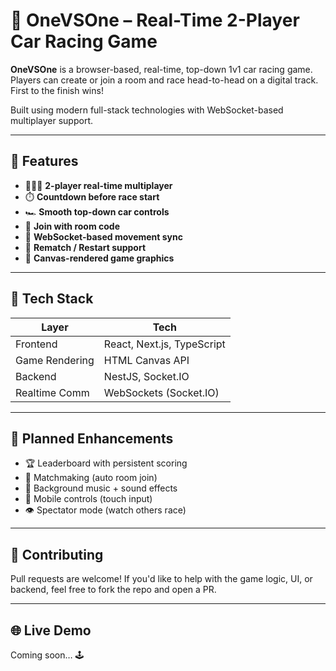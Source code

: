 # 🏁 OneVSOne – Real-Time 2-Player Car Racing Game

**OneVSOne** is a browser-based, real-time, top-down 1v1 car racing game. Players can create or join a room and race head-to-head on a digital track. First to the finish wins!

Built using modern full-stack technologies with WebSocket-based multiplayer support.

---

## 🚀 Features

- 🧑‍🤝‍🧑 **2-player real-time multiplayer**
- ⏱️ **Countdown before race start**
- 🏎️ **Smooth top-down car controls**
- 💬 **Join with room code**
- 📡 **WebSocket-based movement sync**
- 🔁 **Rematch / Restart support**
- 🎨 **Canvas-rendered game graphics**

---

## 🧱 Tech Stack

| Layer         | Tech                        |
|---------------|-----------------------------|
| Frontend      | React, Next.js, TypeScript  |
| Game Rendering| HTML Canvas API             |
| Backend       | NestJS, Socket.IO           |
| Realtime Comm | WebSockets (Socket.IO)      |

---

## 🧪 Planned Enhancements

* 🏆 Leaderboard with persistent scoring
* 🔄 Matchmaking (auto room join)
* 🎵 Background music + sound effects
* 📱 Mobile controls (touch input)
* 👁️ Spectator mode (watch others race)

---

## 🤝 Contributing

Pull requests are welcome! If you'd like to help with the game logic, UI, or backend, feel free to fork the repo and open a PR.

---

## 🌐 Live Demo

Coming soon… 🕹️
